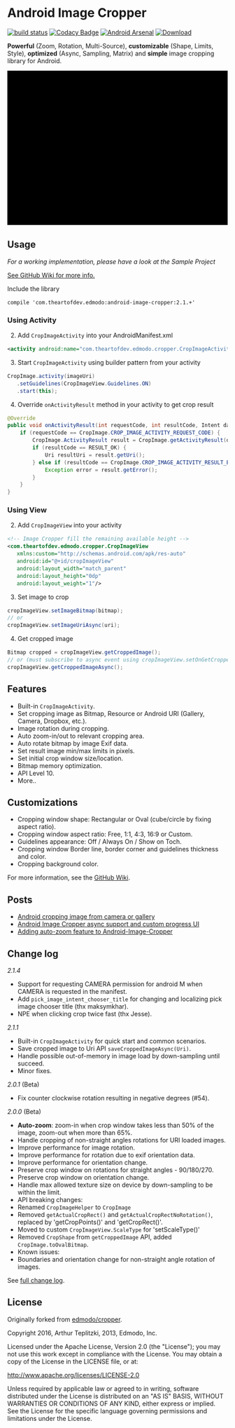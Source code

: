 Android Image Cropper
=======
[![build status](https://travis-ci.org/ArthurHub/Android-Image-Cropper.svg)](https://travis-ci.org/ArthurHub/Android-Image-Cropper) 
[![Codacy Badge](https://api.codacy.com/project/badge/grade/4d3781df0cce40959881a8d91365407a)](https://www.codacy.com/app/tep-arthur/Android-Image-Cropper)
[![Android Arsenal](https://img.shields.io/badge/Android%20Arsenal-Android--Image--Cropper-green.svg?style=true)](https://android-arsenal.com/details/1/3487)
[ ![Download](https://api.bintray.com/packages/arthurhub/maven/Android-Image-Cropper/images/download.svg) ](https://bintray.com/arthurhub/maven/Android-Image-Cropper/_latestVersion)


**Powerful** (Zoom, Rotation, Multi-Source), **customizable** (Shape, Limits, Style), **optimized** (Async, Sampling, Matrix) and **simple** image cropping library for Android.

![Crop](https://github.com/ArthurHub/Android-Image-Cropper/blob/master/art/demo.gif?raw=true)

## Usage
*For a working implementation, please have a look at the Sample Project*

[See GitHub Wiki for more info.](https://github.com/ArthurHub/Android-Image-Cropper/wiki)

Include the library

 ```
 compile 'com.theartofdev.edmodo:android-image-cropper:2.1.+'
 ```

### Using Activity

2. Add `CropImageActivity` into your AndroidManifest.xml
 ```xml
 <activity android:name="com.theartofdev.edmodo.cropper.CropImageActivity"/>
 ```

3. Start `CropImageActivity` using builder pattern from your activity
 ```java
 CropImage.activity(imageUri)
    .setGuidelines(CropImageView.Guidelines.ON)
    .start(this);
 ```

4. Override `onActivityResult` method in your activity to get crop result
 ```java
 @Override
 public void onActivityResult(int requestCode, int resultCode, Intent data) {
     if (requestCode == CropImage.CROP_IMAGE_ACTIVITY_REQUEST_CODE) {
         CropImage.ActivityResult result = CropImage.getActivityResult(data);
         if (resultCode == RESULT_OK) {
             Uri resultUri = result.getUri();
         } else if (resultCode == CropImage.CROP_IMAGE_ACTIVITY_RESULT_ERROR_CODE) {
             Exception error = result.getError();
         }
     }
 }
 ```

### Using View
2. Add `CropImageView` into your activity
 ```xml
 <!-- Image Cropper fill the remaining available height -->
 <com.theartofdev.edmodo.cropper.CropImageView
    xmlns:custom="http://schemas.android.com/apk/res-auto"
    android:id="@+id/cropImageView"
    android:layout_width="match_parent"
    android:layout_height="0dp"
    android:layout_weight="1"/>
 ```

3. Set image to crop
 ```java
 cropImageView.setImageBitmap(bitmap);
 // or
 cropImageView.setImageUriAsync(uri);
 ```

4. Get cropped image
 ```java
 Bitmap cropped = cropImageView.getCroppedImage();
 // or (must subscribe to async event using cropImageView.setOnGetCroppedImageCompleteListener(listener))
 cropImageView.getCroppedImageAsync();
 ```

## Features
- Built-in `CropImageActivity`.
- Set cropping image as Bitmap, Resource or Android URI (Gallery, Camera, Dropbox, etc.).
- Image rotation during cropping.
- Auto zoom-in/out to relevant cropping area.
- Auto rotate bitmap by image Exif data.
- Set result image min/max limits in pixels.
- Set initial crop window size/location.
- Bitmap memory optimization.
- API Level 10.
- More..
 
## Customizations
- Cropping window shape: Rectangular or Oval (cube/circle by fixing aspect ratio).
- Cropping window aspect ratio: Free, 1:1, 4:3, 16:9 or Custom.
- Guidelines appearance: Off / Always On / Show on Toch.
- Cropping window Border line, border corner and guidelines thickness and color.
- Cropping background color.

For more information, see the [GitHub Wiki](https://github.com/ArthurHub/Android-Image-Cropper/wiki). 

## Posts
 - [Android cropping image from camera or gallery](http://theartofdev.com/2015/02/15/android-cropping-image-from-camera-or-gallery/)
 - [Android Image Cropper async support and custom progress UI](http://theartofdev.com/2016/01/15/android-image-cropper-async-support-and-custom-progress-ui/)
 - [Adding auto-zoom feature to Android-Image-Cropper](https://theartofdev.com/2016/04/25/adding-auto-zoom-feature-to-android-image-cropper/)

## Change log
*2.1.4*

- Support for requesting CAMERA permission for android M when CAMERA is requested in the manifest.
- Add `pick_image_intent_chooser_title` for changing and localizing pick image chooser title (thx maksymkhar).
- NPE when clicking crop twice fast (thx Jesse).

*2.1.1*

- Built-in `CropImageActivity` for quick start and common scenarios.
- Save cropped image to Uri API `saveCroppedImageAsync(Uri)`.
- Handle possible out-of-memory in image load by down-sampling until succeed.
- Minor fixes.

*2.0.1* (Beta)

- Fix counter clockwise rotation resulting in negative degrees (#54). 

*2.0.0* (Beta)

- **Auto-zoom**: zoom-in when crop window takes less than 50% of the image, zoom-out when more than 65%.
- Handle cropping of non-straight angles rotations for URI loaded images.
- Improve performance for image rotation.
- Improve performance for rotation due to exif orientation data.
- Improve performance for orientation change.
- Preserve crop window on rotations for straight angles - 90/180/270.
- Preserve crop window on orientation change.
- Handle max allowed texture size on device by down-sampling to be within the limit.
- API breaking changes:
 - Renamed `CropImageHelper` to `CropImage`
 - Removed `getActualCropRect()` and `getActualCropRectNoRotation()`, replaced by 'getCropPoints()' and 'getCropRect()'.
 - Moved to custom `CropImageView.ScaleType` for 'setScaleType()'
 - Removed `CropShape` from `getCroppedImage` API, added `CropImage.toOvalBitmap`.
- Known issues:
 - Boundaries and orientation change for non-straight angle rotation of images.
 
See [full change log](https://github.com/ArthurHub/Android-Image-Cropper/wiki/Change-Log).

## License
Originally forked from [edmodo/cropper](https://github.com/edmodo/cropper).

Copyright 2016, Arthur Teplitzki, 2013, Edmodo, Inc.

Licensed under the Apache License, Version 2.0 (the "License"); you may not use this work except in compliance with the   License.
You may obtain a copy of the License in the LICENSE file, or at:

  http://www.apache.org/licenses/LICENSE-2.0

Unless required by applicable law or agreed to in writing, software distributed under the License is distributed on an "AS   IS" BASIS, WITHOUT WARRANTIES OR CONDITIONS OF ANY KIND, either express or implied. See the License for the specific language governing permissions and limitations under the License.
